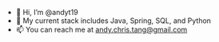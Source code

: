 - 👋 Hi, I’m @andyt19
- 🌱 My current stack includes Java, Spring, SQL, and Python
- 📫 You can reach me at andy.chris.tang@gmail.com

<!---
andyt19/andyt19 is a ✨ special ✨ repository because its `README.md` (this file) appears on your GitHub profile.
You can click the Preview link to take a look at your changes.
--->
